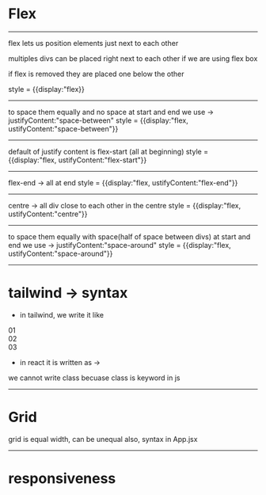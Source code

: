# Flex
---------------------------------------------------------------------------
flex lets us position elements just next to each other 

 multiples divs can be placed right next to each other if we are using flex box

 if flex is removed they are placed one below the other
 
 style = {{display:"flex}}
- ----------------------------------------------------------
to space them equally and no space at start and end 
 we use -> justifyContent:"space-between"
 style = {{display:"flex, ustifyContent:"space-between"}}
- ----------------------------------------------------------------
 default of justify content is flex-start (all at beginning)
 style = {{display:"flex, ustifyContent:"flex-start"}}
- -----------------------------------------------------------------
 flex-end -> all at end
style = {{display:"flex, ustifyContent:"flex-end"}}
- ------------------------------------------------------------------
 centre -> all div close to each other in the centre
style = {{display:"flex, ustifyContent:"centre"}}
- -----------------------------------------------------------------
 to space them equally with space(half of space between divs) at start and end 
 we use -> justifyContent:"space-around"
 style = {{display:"flex, ustifyContent:"space-around"}}
- ------------------------------------------------------------------------


 # tailwind -> syntax

 - in tailwind, we write it like 
  <div class="flex">
     <div class="w-14 flex-none ...">01</div>
     <div class="w-64 flex-1 ...">02</div>
     <div class="w-32 flex-1 ...">03</div>
 </div> 

- in react it is written as -> 
 <div className = 'flex'>
 we cannot write class becuase class is keyword in js

--------------------------------------------------------------------------------------

# Grid
 grid is equal width, can be unequal also, syntax in App.jsx 

---------------------------------------------------------------------------------------------

# responsiveness 
